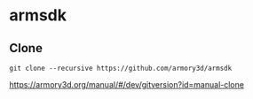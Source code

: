 # armsdk

## Clone
```
git clone --recursive https://github.com/armory3d/armsdk
```

https://armory3d.org/manual/#/dev/gitversion?id=manual-clone
